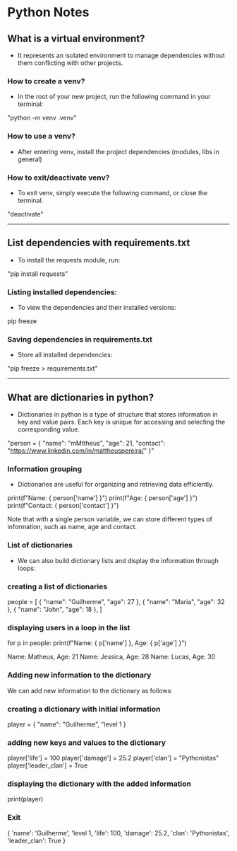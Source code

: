 # Python Notes


## What is a virtual environment?

- It represents an isolated environment to manage dependencies without them conflicting with other projects.


### How to create a venv?

- In the root of your new project, run the following command in your terminal:

"python -m venv .venv"


### How to use a venv?

- After entering venv, install the project dependencies (modules, libs in general)


### How to exit/deactivate venv?

- To exit venv, simply execute the following command, or close the terminal.

"deactivate"

___


## List dependencies with requirements.txt

- To install the requests module, run:

"pip install requests"


### Listing installed dependencies:

- To view the dependencies and their installed versions:

pip freeze

### Saving dependencies in requirements.txt

- Store all installed dependencies:

"pip freeze > requirements.txt"


___

## What are dictionaries in python?

- Dictionaries in python is a type of structure that stores information in key and value pairs. Each key is unique for accessing and selecting the corresponding value.


"person = {
     "name": "mMttheus",
     "age": 21,
     "contact": "https://www.linkedin.com/in/mattheuspereira/"
}"


### Information grouping

- Dictionaries are useful for organizing and retrieving data efficiently.

print(f"Name: { person['name'] }")
print(f"Age: { person['age'] }")
print(f"Contact: { person['contact'] }")

Note that with a single person variable, we can store different types of information, such as name, age and contact.


### List of dictionaries


- We can also build dictionary lists and display the information through loops:

### creating a list of dictionaries

people = [
     { "name": "Guilherme", "age": 27 },
     { "name": "Maria", "age": 32 },
     { "name": "John", "age": 18 },
]

### displaying users in a loop in the list

for p in people:
     print(f"Name: { p['name'] }, Age: { p['age'] }")


Name: Matheus, Age: 21
Name: Jessica, Age: 28
Name: Lucas, Age: 30


### Adding new information to the dictionary

We can add new information to the dictionary as follows:


### creating a dictionary with initial information

player = {
     "name": "Guilherme",
     "level 1
}

### adding new keys and values to the dictionary

player['life'] = 100
player['damage'] = 25.2
player['clan'] = "Pythonistas"
player['leader_clan'] = True

### displaying the dictionary with the added information

print(player)

### Exit

{
     'name': 'Guilherme',
     'level 1,
     'life': 100,
     'damage': 25.2,
     'clan': 'Pythonistas',
     'leader_clan': True
}